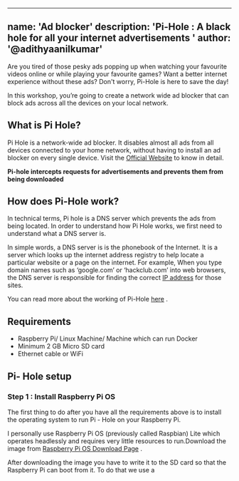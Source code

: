 
---
name: 'Ad blocker'
description: 'Pi-Hole :  A black hole for all your internet advertisements '
author: '@adithyaanilkumar'
---

Are you tired of those pesky ads popping up when watching your favourite videos online or while playing your favourite games?
Want a better internet experience without these ads? Don't worry, Pi-Hole is here to save the day!

In this workshop, you’re going to create a network wide ad blocker that can block ads across all the devices on your local network.  



## What is  Pi Hole?
Pi Hole is a network-wide ad blocker. It disables almost all ads from all devices connected to  your home network, without having to install an ad blocker on every single device. 
Visit the [Official Website](https://pi-hole.net/) to know in detail.

**Pi-hole intercepts requests for advertisements and prevents them from being downloaded**

## How does Pi-Hole work?
In technical terms, Pi hole is a DNS server which prevents the ads from being located.  In order to understand how Pi Hole works, we first need to understand what a DNS server is.

In simple words, a DNS server is is the phonebook of the Internet. It is a server which looks up the internet address registry to help locate a particular website or a page on the internet. For example, When you type domain names such as ‘google.com’ or ‘hackclub.com’ into web browsers, the DNS server is responsible for finding the correct [IP address](https://www.cloudflare.com/learning/dns/glossary/what-is-my-ip-address/) for those sites.



You can read more about the working of Pi-Hole [here](https://discourse.pi-hole.net/t/how-does-pi-hole-work/3141) .

## Requirements

 - Raspberry Pi/ Linux Machine/ Machine which can run Docker 
 - Minimum 2 GB Micro SD card
 - Ethernet cable or WiFi
## Pi- Hole setup
### Step 1 : Install Raspberry Pi OS
The first thing to do after you have all the requirements above is to install the operating system to run Pi - Hole on your Raspberry Pi.

I personally use Raspberry Pi OS (previously called Raspbian) Lite which operates headlessly and requires very little resources to run.Download the image from [Raspberry Pi OS Download Page](https://www.raspberrypi.org/downloads/raspberry-pi-os/ ) .

After downloading the image you have to write it to the SD card so that the Raspberry Pi can boot from it. To do that we use a 

 

<!--stackedit_data:
eyJoaXN0b3J5IjpbLTc2MzEwOTU2NCwtMTIxMjI3NDA2NSwxMD
gwODg0MTc1LC0yMDY2NzU0NzgsNDk0MTM0ODI2LDE3MTM3MDU0
NywxOTE4MTI1NTQzLDE3MzY2NjI0NjcsLTI3MzE1MTgwMywtMT
QwNjk1ODM0MSwtMTQyMTA1Njg2NSwyMDYyNTA0ODQ2XX0=
-->